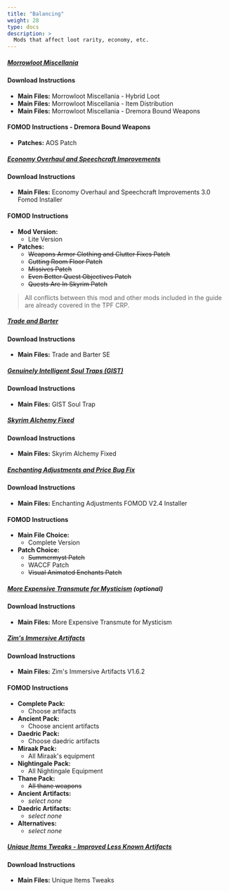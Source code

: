 ```yaml
---
title: "Balancing"
weight: 28
type: docs
description: >
  Mods that affect loot rarity, economy, etc.
---
```


##### [Morrowloot Miscellania](https://www.nexusmods.com/skyrimspecialedition/mods/27094?tab=files)

#### Download Instructions

* **Main Files:** Morrowloot Miscellania - Hybrid Loot
* **Main Files:** Morrowloot Miscellania - Item Distribution
* **Main Files:** Morrowloot Miscellania - Dremora Bound Weapons

#### FOMOD Instructions - Dremora Bound Weapons

* **Patches:** AOS Patch

##### [Economy Overhaul and Speechcraft Improvements](https://www.nexusmods.com/skyrimspecialedition/mods/9542?tab=files)

#### Download Instructions

* **Main Files:** Economy Overhaul and Speechcraft Improvements 3.0 Fomod Installer

#### FOMOD Instructions

* **Mod Version:**
  * Lite Version
* **Patches:** 
  * ~~Weapons Armor Clothing and Clutter Fixes Patch~~
  * ~~Cutting Room Floor Patch~~
  * ~~Missives Patch~~
  * ~~Even Better Quest Objectives Patch~~
  * ~~Quests Are In Skyrim Patch~~

> All conflicts between this mod and other mods included in the guide are already covered in the TPF CRP.

##### [Trade and Barter](https://www.nexusmods.com/skyrimspecialedition/mods/23081?tab=files)

#### Download Instructions

* **Main Files:** Trade and Barter SE

##### [Genuinely Intelligent Soul Traps (GIST)](https://www.nexusmods.com/skyrimspecialedition/mods/15755?tab=files)

#### Download Instructions

* **Main Files:** GIST Soul Trap

##### [Skyrim Alchemy Fixed](https://www.nexusmods.com/skyrimspecialedition/mods/2262?tab=files)

#### Download Instructions

* **Main Files:** Skyrim Alchemy Fixed

##### [Enchanting Adjustments and Price Bug Fix](https://www.nexusmods.com/skyrimspecialedition/mods/8473?tab=files)

#### Download Instructions

* **Main Files:** Enchanting Adjustments FOMOD V2.4 Installer

#### FOMOD Instructions

* **Main File Choice:**
  * Complete Version
* **Patch Choice:**
  * ~~Summermyst Patch~~
  * WACCF Patch
  * ~~Visual Animated Enchants Patch~~

##### [More Expensive Transmute for Mysticism](https://www.nexusmods.com/skyrimspecialedition/mods/31754?tab=files) (optional)

#### Download Instructions

* **Main Files:** More Expensive Transmute for Mysticism

##### [Zim's Immersive Artifacts](https://www.nexusmods.com/skyrimspecialedition/mods/9138?tab=files)

#### Download Instructions

* **Main Files:** Zim's Immersive Artifacts V1.6.2

#### FOMOD Instructions

* **Complete Pack:**
  * Choose artifacts
* **Ancient Pack:**
  * Choose ancient artifacts
* **Daedric Pack:**
  * Choose daedric artifacts
* **Miraak Pack:**
  * All Miraak's equipment
* **Nightingale Pack:**
  * All Nightingale Equipment
* **Thane Pack:**
  * ~~All thane weapons~~
* **Ancient Artifacts:**
  * *select none*
* **Daedric Artifacts:**
  * *select none*
* **Alternatives:**
  * *select none*

##### [Unique Items Tweaks - Improved Less Known Artifacts](https://www.nexusmods.com/skyrimspecialedition/mods/33723?tab=files)

#### Download Instructions

* **Main Files:** Unique Items Tweaks